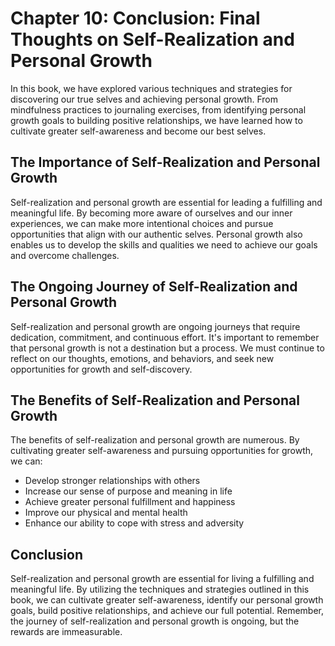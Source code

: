 Chapter 10: Conclusion: Final Thoughts on Self-Realization and Personal Growth
==============================================================================

In this book, we have explored various techniques and strategies for discovering our true selves and achieving personal growth. From mindfulness practices to journaling exercises, from identifying personal growth goals to building positive relationships, we have learned how to cultivate greater self-awareness and become our best selves.

The Importance of Self-Realization and Personal Growth
------------------------------------------------------

Self-realization and personal growth are essential for leading a fulfilling and meaningful life. By becoming more aware of ourselves and our inner experiences, we can make more intentional choices and pursue opportunities that align with our authentic selves. Personal growth also enables us to develop the skills and qualities we need to achieve our goals and overcome challenges.

The Ongoing Journey of Self-Realization and Personal Growth
-----------------------------------------------------------

Self-realization and personal growth are ongoing journeys that require dedication, commitment, and continuous effort. It's important to remember that personal growth is not a destination but a process. We must continue to reflect on our thoughts, emotions, and behaviors, and seek new opportunities for growth and self-discovery.

The Benefits of Self-Realization and Personal Growth
----------------------------------------------------

The benefits of self-realization and personal growth are numerous. By cultivating greater self-awareness and pursuing opportunities for growth, we can:

* Develop stronger relationships with others
* Increase our sense of purpose and meaning in life
* Achieve greater personal fulfillment and happiness
* Improve our physical and mental health
* Enhance our ability to cope with stress and adversity

Conclusion
----------

Self-realization and personal growth are essential for living a fulfilling and meaningful life. By utilizing the techniques and strategies outlined in this book, we can cultivate greater self-awareness, identify our personal growth goals, build positive relationships, and achieve our full potential. Remember, the journey of self-realization and personal growth is ongoing, but the rewards are immeasurable.

